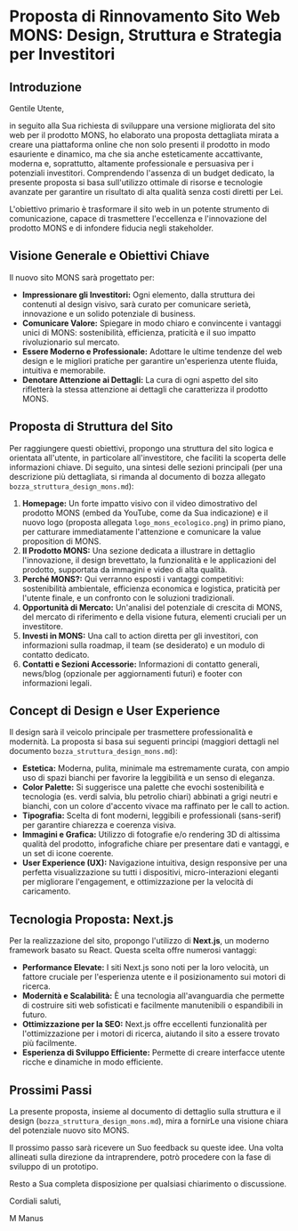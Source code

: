 # Proposta di Rinnovamento Sito Web MONS: Design, Struttura e Strategia per Investitori

## Introduzione

Gentile Utente,

in seguito alla Sua richiesta di sviluppare una versione migliorata del sito web per il prodotto MONS, ho elaborato una proposta dettagliata mirata a creare una piattaforma online che non solo presenti il prodotto in modo esauriente e dinamico, ma che sia anche esteticamente accattivante, moderna e, soprattutto, altamente professionale e persuasiva per i potenziali investitori. Comprendendo l'assenza di un budget dedicato, la presente proposta si basa sull'utilizzo ottimale di risorse e tecnologie avanzate per garantire un risultato di alta qualità senza costi diretti per Lei.

L'obiettivo primario è trasformare il sito web in un potente strumento di comunicazione, capace di trasmettere l'eccellenza e l'innovazione del prodotto MONS e di infondere fiducia negli stakeholder.

## Visione Generale e Obiettivi Chiave

Il nuovo sito MONS sarà progettato per:

*   **Impressionare gli Investitori:** Ogni elemento, dalla struttura dei contenuti al design visivo, sarà curato per comunicare serietà, innovazione e un solido potenziale di business.
*   **Comunicare Valore:** Spiegare in modo chiaro e convincente i vantaggi unici di MONS: sostenibilità, efficienza, praticità e il suo impatto rivoluzionario sul mercato.
*   **Essere Moderno e Professionale:** Adottare le ultime tendenze del web design e le migliori pratiche per garantire un'esperienza utente fluida, intuitiva e memorabile.
*   **Denotare Attenzione ai Dettagli:** La cura di ogni aspetto del sito rifletterà la stessa attenzione ai dettagli che caratterizza il prodotto MONS.

## Proposta di Struttura del Sito

Per raggiungere questi obiettivi, propongo una struttura del sito logica e orientata all'utente, in particolare all'investitore, che faciliti la scoperta delle informazioni chiave. Di seguito, una sintesi delle sezioni principali (per una descrizione più dettagliata, si rimanda al documento di bozza allegato `bozza_struttura_design_mons.md`):

1.  **Homepage:** Un forte impatto visivo con il video dimostrativo del prodotto MONS (embed da YouTube, come da Sua indicazione) e il nuovo logo (proposta allegata `logo_mons_ecologico.png`) in primo piano, per catturare immediatamente l'attenzione e comunicare la value proposition di MONS.
2.  **Il Prodotto MONS:** Una sezione dedicata a illustrare in dettaglio l'innovazione, il design brevettato, la funzionalità e le applicazioni del prodotto, supportata da immagini e video di alta qualità.
3.  **Perché MONS?:** Qui verranno esposti i vantaggi competitivi: sostenibilità ambientale, efficienza economica e logistica, praticità per l'utente finale, e un confronto con le soluzioni tradizionali.
4.  **Opportunità di Mercato:** Un'analisi del potenziale di crescita di MONS, del mercato di riferimento e della visione futura, elementi cruciali per un investitore.
5.  **Investi in MONS:** Una call to action diretta per gli investitori, con informazioni sulla roadmap, il team (se desiderato) e un modulo di contatto dedicato.
6.  **Contatti e Sezioni Accessorie:** Informazioni di contatto generali, news/blog (opzionale per aggiornamenti futuri) e footer con informazioni legali.

## Concept di Design e User Experience

Il design sarà il veicolo principale per trasmettere professionalità e modernità. La proposta si basa sui seguenti principi (maggiori dettagli nel documento `bozza_struttura_design_mons.md`):

*   **Estetica:** Moderna, pulita, minimale ma estremamente curata, con ampio uso di spazi bianchi per favorire la leggibilità e un senso di eleganza.
*   **Color Palette:** Si suggerisce una palette che evochi sostenibilità e tecnologia (es. verdi salvia, blu petrolio chiari) abbinati a grigi neutri e bianchi, con un colore d'accento vivace ma raffinato per le call to action.
*   **Tipografia:** Scelta di font moderni, leggibili e professionali (sans-serif) per garantire chiarezza e coerenza visiva.
*   **Immagini e Grafica:** Utilizzo di fotografie e/o rendering 3D di altissima qualità del prodotto, infografiche chiare per presentare dati e vantaggi, e un set di icone coerente.
*   **User Experience (UX):** Navigazione intuitiva, design responsive per una perfetta visualizzazione su tutti i dispositivi, micro-interazioni eleganti per migliorare l'engagement, e ottimizzazione per la velocità di caricamento.

## Tecnologia Proposta: Next.js

Per la realizzazione del sito, propongo l'utilizzo di **Next.js**, un moderno framework basato su React. Questa scelta offre numerosi vantaggi:

*   **Performance Elevate:** I siti Next.js sono noti per la loro velocità, un fattore cruciale per l'esperienza utente e il posizionamento sui motori di ricerca.
*   **Modernità e Scalabilità:** È una tecnologia all'avanguardia che permette di costruire siti web sofisticati e facilmente manutenibili o espandibili in futuro.
*   **Ottimizzazione per la SEO:** Next.js offre eccellenti funzionalità per l'ottimizzazione per i motori di ricerca, aiutando il sito a essere trovato più facilmente.
*   **Esperienza di Sviluppo Efficiente:** Permette di creare interfacce utente ricche e dinamiche in modo efficiente.

## Prossimi Passi

La presente proposta, insieme al documento di dettaglio sulla struttura e il design (`bozza_struttura_design_mons.md`), mira a fornirLe una visione chiara del potenziale nuovo sito MONS.

Il prossimo passo sarà ricevere un Suo feedback su queste idee. Una volta allineati sulla direzione da intraprendere, potrò procedere con la fase di sviluppo di un prototipo.

Resto a Sua completa disposizione per qualsiasi chiarimento o discussione.

Cordiali saluti,

M Manus
